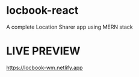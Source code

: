# locbook-react
A complete Location Sharer app using MERN stack


# LIVE PREVIEW
https://locbook-wm.netlify.app
